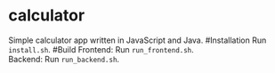 # calculator
Simple calculator app written in JavaScript and Java. 
#Installation
Run `install.sh`.
#Build
Frontend: Run `run_frontend.sh`.  
Backend: Run `run_backend.sh`.